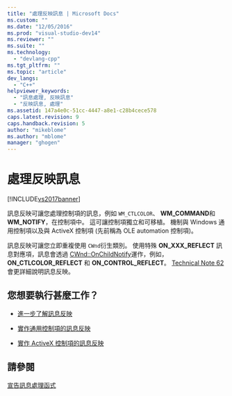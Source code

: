 ```yaml
---
title: "處理反映訊息 | Microsoft Docs"
ms.custom: ""
ms.date: "12/05/2016"
ms.prod: "visual-studio-dev14"
ms.reviewer: ""
ms.suite: ""
ms.technology: 
  - "devlang-cpp"
ms.tgt_pltfrm: ""
ms.topic: "article"
dev_langs: 
  - "C++"
helpviewer_keywords: 
  - "訊息處理, 反映訊息"
  - "反映訊息, 處理"
ms.assetid: 147a4e0c-51cc-4447-a8e1-c28b4cece578
caps.latest.revision: 9
caps.handback.revision: 5
author: "mikeblome"
ms.author: "mblome"
manager: "ghogen"
---
```

# 處理反映訊息
[!INCLUDE[vs2017banner](../assembler/inline/includes/vs2017banner.md)]

訊息反映可讓您處理控制項的訊息，例如 `WM_CTLCOLOR`、 **WM\_COMMAND**和 **WM\_NOTIFY**，在控制項中。  這可讓控制項獨立和可移植。  機制與 Windows 通用控制項以及與 ActiveX 控制項 \(先前稱為 OLE automation 控制項\)。  
  
 訊息反映可讓您立即重複使用 `CWnd`衍生類別。  使用特殊 **ON\_XXX\_REFLECT** 訊息對應項，訊息會透過 [CWnd::OnChildNotify](../Topic/CWnd::OnChildNotify.md)運作，例如， **ON\_CTLCOLOR\_REFLECT** 和 **ON\_CONTROL\_REFLECT**。  [Technical Note 62](../mfc/tn062-message-reflection-for-windows-controls.md) 會更詳細說明訊息反映。  
  
## 您想要執行甚麼工作？  
  
-   [進一步了解訊息反映](../mfc/tn062-message-reflection-for-windows-controls.md)  
  
-   [實作通用控制項的訊息反映](../mfc/tn062-message-reflection-for-windows-controls.md)  
  
-   [實作 ActiveX 控制項的訊息反映](../mfc/mfc-activex-controls-subclassing-a-windows-control.md)  
  
## 請參閱  
 [宣告訊息處理函式](../mfc/declaring-message-handler-functions.md)